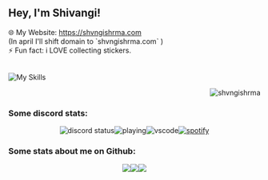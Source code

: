 <h2 align="Left">Hey, I'm Shivangi! </h1>
🌐 My Website: <a href="https://stefdp.com">https://shvngishrma.com</a><br />
(In april I'll shift domain to  `shvngishrma.com` ) <br>
⚡ Fun fact: i LOVE collecting stickers. <br><br>

![My Skills](https://skillicons.dev/icons?i=js,ts,react,nodejs,nextjs,expressjs,rust,py,java,cpp,npm,git,docker,vscode)

<p align="right"> <img src="https://komarev.com/ghpvc/?username=shvngishrma&label=Profile%20views&color=0e75b6&style=flat" alt="shvngishrma" /> </p>
<h3 align="left">Some discord stats: </h3>

<div style="justify-content: center; flex-wrap: wrap; margin: 10px; display: flex;">
  <img src="https://api.statusbadges.me/badge/status/885441843754598422?simple=true" alt="discord status">
  <img src="https://api.statusbadges.me/badge/playing/885441843754598422?label=Playing" alt="playing">
  <img src="https://api.statusbadges.me/badge/vscode/885441843754598422" alt="vscode">
  <a href="https://api.statusbadges.me/openspotify/885441843754598422" target="_blank" rel="noopener"><img src="https://api.statusbadges.me/badge/spotify/885441843754598422" alt="spotify"></a>
  
</div>
<h3 align="left">Some stats about me on Github: </h3>

<div style="justify-content: center; flex-wrap: wrap; margin: 10px; display: flex;">
    <img src="https://github-readme-streak-stats-stef-00012.vercel.app/?user=Shvngishrma&theme=radical">
    <img src="https://github-stats-stef-00012.vercel.app/api?username=Shvngishrma&show_icons=true&theme=tokyonight">
    <img src="https://github-stats-stef-00012.vercel.app/api/top-langs/?username=shvngishrma&theme=tokyonight">
</div>
<!---
<p>&nbsp;<img align="center" src="https://github-readme-stats.vercel.app/api?username=shvngishrma&show_icons=true&locale=en" alt="shvngishrma" /></p>
---!>

<!--- <p align="left"> <a href="https://twitter.com/gajeshnaik" target="blank"><img src="https://img.shields.io/twitter/follow/gajeshnaik?logo=twitter&style=for-the-badge" alt="gajeshnaik" /></a> </p>  will update this after setting up a proper social media page or smh? 
11.11? 
[![trophy](https://github-profile-trophy.vercel.app/?username=shvngishrma&theme=dracula)](https://github.com/ryo-ma/github-profile-trophy)
after a presetable github ig?
---!>
